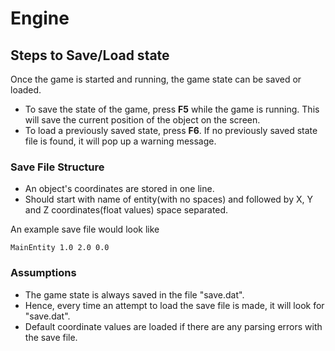 # Engine

## Steps to Save/Load state

Once the game is started and running, the game state can be saved or loaded. 

- To save the state of the game, press **F5** while the game is running. This will save the current position of the object on the screen.
- To load a previously saved state, press **F6**. If no previously saved state file is found, it will pop up a warning message.

### Save File Structure

- An object's coordinates are stored in one line.
- Should start with name of entity(with no spaces) and followed by X, Y and Z coordinates(float values) space separated. 

An example save file would look like

```
MainEntity 1.0 2.0 0.0
```

### Assumptions

- The game state is always saved in the file "save.dat". 
- Hence, every time an attempt to load the save file is made, it will look for "save.dat".
- Default coordinate values are loaded if there are any parsing errors with the save file. 
